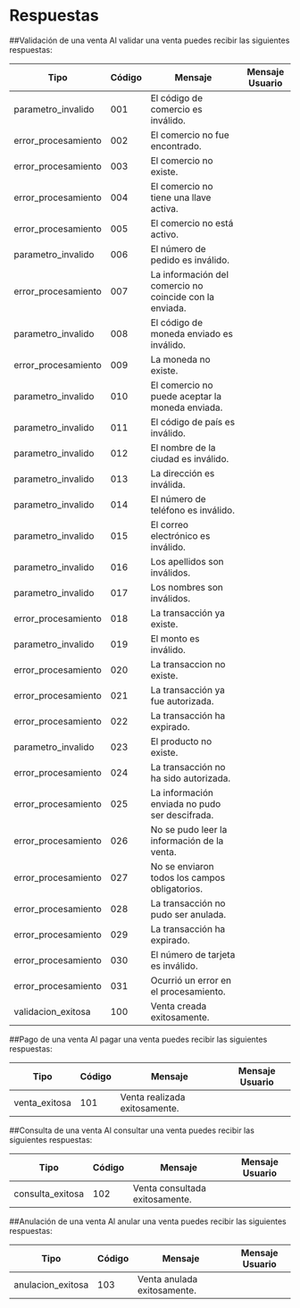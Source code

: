 
# Respuestas

##Validación de una venta
Al validar una venta puedes recibir las siguientes respuestas:

Tipo | Código | Mensaje | Mensaje Usuario
--------- | --------- | ------- | -----------
|parametro_invalido| 001 | El código de comercio es inválido.
|error_procesamiento| 002 | El comercio no fue encontrado.
|error_procesamiento| 003 | El comercio no existe.
|error_procesamiento| 004 | El comercio no tiene una llave activa.
|error_procesamiento| 005 | El comercio no está activo. 
|parametro_invalido| 006 | El número de pedido es inválido.
|error_procesamiento| 007 | La información del comercio no coincide con la enviada. 
|parametro_invalido| 008 | El código de moneda enviado es inválido.
|error_procesamiento| 009 | La moneda no existe.
|parametro_invalido| 010 | El comercio no puede aceptar la moneda enviada.
|parametro_invalido| 011 | El código de país es inválido.
|parametro_invalido| 012 | El nombre de la ciudad es inválido.
|parametro_invalido| 013 | La dirección es inválida.
|parametro_invalido| 014 | El número de teléfono es inválido.
|parametro_invalido| 015 | El correo electrónico es inválido. 
|parametro_invalido| 016 | Los apellidos son inválidos.
|parametro_invalido| 017 | Los nombres son inválidos. 
|error_procesamiento| 018 | La transacción ya existe. 
|parametro_invalido| 019 | El monto es inválido.
|error_procesamiento| 020 | La transaccion no existe.
|error_procesamiento| 021 | La transacción ya fue autorizada.
|error_procesamiento| 022 | La transacción ha expirado.
|parametro_invalido| 023 | El producto no existe.
|error_procesamiento| 024 | La transacción no ha sido autorizada.
|error_procesamiento| 025 | La información enviada no pudo ser descifrada.
|error_procesamiento| 026 | No se pudo leer la información de la venta.
|error_procesamiento| 027 | No se enviaron todos los campos obligatorios.
|error_procesamiento| 028 | La transacción no pudo ser anulada.
|error_procesamiento| 029 | La transacción ha expirado.
|error_procesamiento| 030 | El número de tarjeta es inválido.
|error_procesamiento| 031 | Ocurrió un error en el procesamiento.
|validacion_exitosa| 100 | Venta creada exitosamente.

##Pago de una venta
Al pagar una venta puedes recibir las siguientes respuestas:

Tipo | Código | Mensaje | Mensaje Usuario
--------- | --------- | ------- | -----------
|venta_exitosa| 101 | Venta realizada exitosamente.


##Consulta de una venta
Al consultar una venta puedes recibir las siguientes respuestas:

Tipo | Código | Mensaje | Mensaje Usuario
--------- | --------- | ------- | -----------
|consulta_exitosa| 102 | Venta consultada exitosamente.

##Anulación de una venta
Al anular una venta puedes recibir las siguientes respuestas:

Tipo | Código | Mensaje | Mensaje Usuario
--------- | --------- | ------- | -----------
|anulacion_exitosa| 103 | Venta anulada exitosamente.
